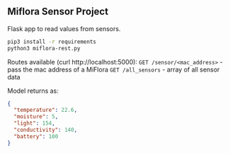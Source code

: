 ## Miflora Sensor Project

Flask app to read values from sensors. 

```bash
pip3 install -r requirements
python3 miflora-rest.py 
```

Routes available (curl http://localhost:5000):
`GET /sensor/<mac_address>` - pass the mac address of a MiFlora
`GET /all_sensors` - array of all sensor data

Model returns as: 
```json
{
  "temperature": 22.6,
  "moisture": 5,
  "light": 154,
  "conductivity": 140,
  "battery": 100
}
```

